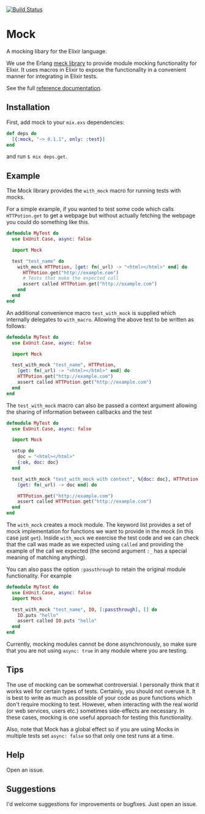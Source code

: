 [![Build Status](https://travis-ci.org/jjh42/mock.png?branch=master)](https://travis-ci.org/jjh42/mock)

# Mock
A mocking libary for the Elixir language.

We use the Erlang [meck library](https://github.com/eproxus/meck) to provide
module mocking functionality for Elixir. It uses macros in Elixir to expose the
functionality in a convenient manner for integrating in Elixir tests.

See the full [reference documentation](http://jjh42.github.io/mock).

## Installation
First, add mock to your `mix.exs` dependencies:

```elixir
def deps do
  [{:mock, "~> 0.1.1", only: :test}]
end
```

and run `$ mix deps.get`.

## Example
The Mock library provides the `with_mock` macro for running tests with
mocks.

For a simple example, if you wanted to test some code which calls
`HTTPotion.get` to get a webpage but without actually fetching the
webpage you could do something like this.

```` elixir
defmodule MyTest do
  use ExUnit.Case, async: false

  import Mock

  test "test_name" do
    with_mock HTTPotion, [get: fn(_url) -> "<html></html>" end] do
      HTTPotion.get("http://example.com")
      # Tests that make the expected call
      assert called HTTPotion.get("http://example.com")
    end
  end
end
````

An additional convenience macro `test_with_mock` is supplied which
internally delegates to `with_macro`. Allowing the above test to be
written as follows:

```` elixir
defmodule MyTest do
  use ExUnit.Case, async: false

  import Mock

  test_with_mock "test_name", HTTPotion,
    [get: fn(_url) -> "<html></html>" end] do
    HTTPotion.get("http://example.com")
    assert called HTTPotion.get("http://example.com")
  end
end
````

The `test_with_mock` macro can also be passed a context argument
allowing the sharing of information between callbacks and the test

```` elixir
defmodule MyTest do
  use ExUnit.Case, async: false

  import Mock

  setup do
    doc = "<html></html>"
    {:ok, doc: doc}
  end

  test_with_mock "test_with_mock with context", %{doc: doc}, HTTPotion, [],
    [get: fn(_url) -> doc end] do

    HTTPotion.get("http://example.com")
    assert called HTTPotion.get("http://example.com")
  end
end
````

The `with_mock` creates a mock module. The keyword list provides a set
of mock implementation for functions we want to provide in the mock (in
this case just `get`). Inside `with_mock` we exercise the test code
and we can check that the call was made as we expected using `called` and
providing the example of the call we expected (the second argument `:_` has a
special meaning of matching anything).

You can also pass the option `:passthrough` to retain the original module
functionality. For example
```` elixir
defmodule MyTest do
  use ExUnit.Case, async: false
  import Mock

  test_with_mock "test_name", IO, [:passthrough], [] do
    IO.puts "hello"
    assert called IO.puts "hello"
  end
end
````

Currently, mocking modules cannot be done asynchronously, so make sure that you
are not using `async: true` in any module where you are testing.

## Tips
The use of mocking can be somewhat controversial. I personally think that it
works well for certain types of tests. Certainly, you should not overuse it. It
is best to write as much as possible of your code as pure functions which don't
require mocking to test. However, when interacting with the real world (or web
services, users etc.) sometimes side-effects are necessary. In these cases,
mocking is one useful approach for testing this functionality.

Also, note that Mock has a global effect so if you are using Mocks in multiple
tests set `async: false` so that only one test runs at a time.

## Help
Open an issue.

## Suggestions
I'd welcome suggestions for improvements or bugfixes. Just open an issue.

